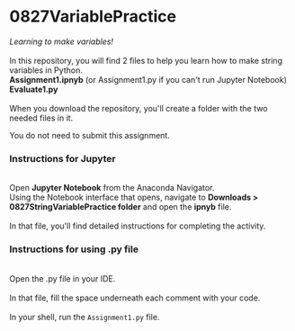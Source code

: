 # 0827VariablePractice
<i>Learning to make variables!</i>
<br><br>
In this repository, you will find 2 files to help you learn how to make string variables in Python.
  <br><b>Assignment1.ipnyb</b> (or Assignment1.py if you can't run Jupyter Notebook)
  <br><b>Evaluate1.py</b>
<br><br>
When you download the repository, you'll create a folder with the two needed files in it.

You do not need to submit this assignment.

### Instructions for Jupyter
<br>Open <b>Jupyter Notebook</b> from the Anaconda Navigator.
<br>Using the Notebook interface that opens, navigate to <b>Downloads > 0827StringVariablePractice folder</b> and open the <b>ipnyb</b> file.
<br>
<br>In that file, you'll find detailed instructions for completing the activity.

### Instructions for using .py file
<br>Open the .py file in your IDE.
<br>
<br>In that file, fill the space underneath each comment with your code.
<br>
<br>In your shell, run the <code>Assignment1.py</code> file.
<br><br>

